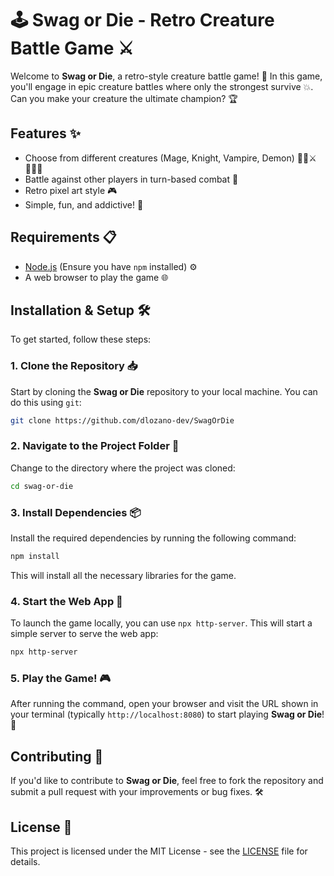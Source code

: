 # 🕹️ **Swag or Die** - Retro Creature Battle Game ⚔️

Welcome to **Swag or Die**, a retro-style creature battle game! 🐉 In this game, you'll engage in epic creature battles where only the strongest survive 💥. Can you make your creature the ultimate champion? 🏆

## Features ✨

- Choose from different creatures (Mage, Knight, Vampire, Demon) 🧙‍♂️⚔️🧛‍♂️👹
- Battle against other players in turn-based combat 🥊
- Retro pixel art style 🎮
- Simple, fun, and addictive! 🎉

## Requirements 📋

- [Node.js](https://nodejs.org/en/) (Ensure you have `npm` installed) ⚙️
- A web browser to play the game 🌐

## Installation & Setup 🛠️

To get started, follow these steps:

### 1. Clone the Repository 📥

Start by cloning the **Swag or Die** repository to your local machine. You can do this using `git`:

```bash
git clone https://github.com/dlozano-dev/SwagOrDie
```

### 2. Navigate to the Project Folder 📂

Change to the directory where the project was cloned:

```bash
cd swag-or-die
```

### 3. Install Dependencies 📦

Install the required dependencies by running the following command:

```bash
npm install
```

This will install all the necessary libraries for the game.

### 4. Start the Web App 🚀

To launch the game locally, you can use `npx http-server`. This will start a simple server to serve the web app:

```bash
npx http-server
```

### 5. Play the Game! 🎮

After running the command, open your browser and visit the URL shown in your terminal (typically `http://localhost:8080`) to start playing **Swag or Die**! 🎉

## Contributing 🤝

If you'd like to contribute to **Swag or Die**, feel free to fork the repository and submit a pull request with your improvements or bug fixes. 🛠️

## License 📜

This project is licensed under the MIT License - see the [LICENSE](LICENSE) file for details.

